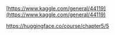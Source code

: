 [https://www.kaggle.com/general/44119](https://www.kaggle.com/general/44119)

https://huggingface.co/course/chapter5/5